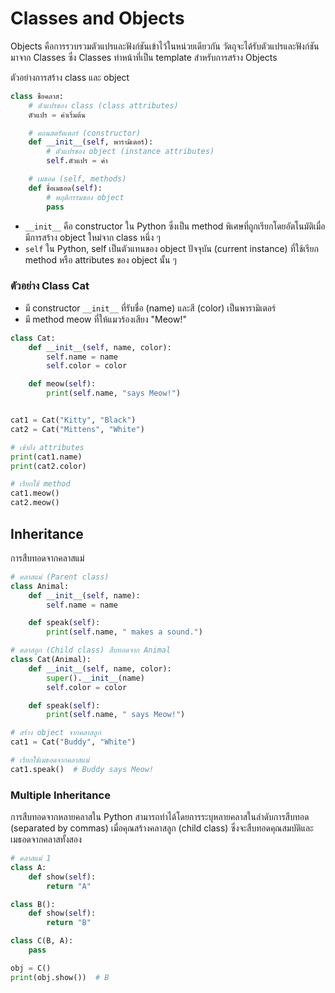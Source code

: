 # Classes and Objects

Objects คือการรวบรวมตัวแปรและฟังก์ชันเข้าไว้ในหน่วยเดียวกัน วัตถุจะได้รับตัวแปรและฟังก์ชันมาจาก Classes ซึ่ง Classes ทำหน้าที่เป็น template สำหรับการสร้าง Objects


ตัวอย่างการสร้าง class และ object

```py linenums="1"
class ชื่อคลาส:
    # ตัวแปรของ class (class attributes)
    ตัวแปร = ค่าเริ่มต้น

    # คอนสตรัคเตอร์ (constructor)
    def __init__(self, พารามิเตอร์):
        # ตัวแปรของ object (instance attributes)
        self.ตัวแปร = ค่า

    # เมธอด (self, methods)
    def ชื่อเมธอด(self):
        # พฤติกรรมของ object
        pass
```


- `__init__` คือ constructor ใน Python ซึ่งเป็น method พิเศษที่ถูกเรียกโดยอัตโนมัติเมื่อมีการสร้าง object ใหม่จาก class หนึ่ง ๆ
- `self` ใน Python, self เป็นตัวแทนของ object ปัจจุบัน (current instance) ที่ใช้เรียก method หรือ attributes ของ object นั้น ๆ


### ตัวอย่าง Class Cat

- มี constructor `__init__` ที่รับชื่อ (name) และสี (color) เป็นพารามิเตอร์
- มี method meow ที่ให้แมวร้องเสียง "Meow!"


```py linenums="1"
class Cat:
    def __init__(self, name, color):
        self.name = name
        self.color = color

    def meow(self):
        print(self.name, "says Meow!")


cat1 = Cat("Kitty", "Black")
cat2 = Cat("Mittens", "White")

# เข้าถึง attributes
print(cat1.name)
print(cat2.color)

# เรียกใช้ method
cat1.meow()
cat2.meow()
```


## Inheritance
 การสืบทอดจากคลาสแม่

```py linenums="1"
# คลาสแม่ (Parent class)
class Animal:
    def __init__(self, name):
        self.name = name

    def speak(self):
        print(self.name, " makes a sound.")

# คลาสลูก (Child class) สืบทอดจาก Animal
class Cat(Animal):
    def __init__(self, name, color):
        super().__init__(name)
        self.color = color

    def speak(self):
        print(self.name, " says Meow!")

# สร้าง object จากคลาสลูก
cat1 = Cat("Buddy", "White")

# เรียกใช้เมธอดจากคลาสแม่
cat1.speak()  # Buddy says Meow!
```

### Multiple Inheritance
การสืบทอดจากหลายคลาสใน Python สามารถทำได้โดยการระบุหลายคลาสในลำดับการสืบทอด (separated by commas) เมื่อคุณสร้างคลาสลูก (child class) ซึ่งจะสืบทอดคุณสมบัติและเมธอดจากคลาสทั้งสอง

```py linenums="1"
# คลาสแม่ 1
class A:
    def show(self):
        return "A"

class B():
    def show(self):
        return "B"

class C(B, A):
    pass

obj = C()
print(obj.show())  # B
```
